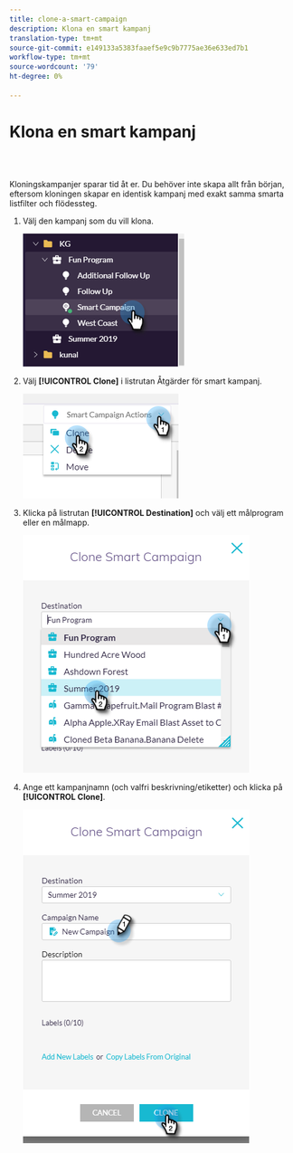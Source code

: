 ```yaml
---
title: clone-a-smart-campaign
description: Klona en smart kampanj
translation-type: tm+mt
source-git-commit: e149133a5383faaef5e9c9b7775ae36e633ed7b1
workflow-type: tm+mt
source-wordcount: '79'
ht-degree: 0%

---
```



# Klona en smart kampanj

<br> 

Kloningskampanjer sparar tid åt er. Du behöver inte skapa allt från början, eftersom kloningen skapar en identisk kampanj med exakt samma smarta listfilter och flödessteg.

1. Välj den kampanj som du vill klona.

   ![Bild ett](/help/sky/assets/smart-campaigns/clone-a-smart-campaign/clone-a-smart-campaign-1.png)

1. Välj **[!UICONTROL Clone]** i listrutan Åtgärder för smart kampanj.

   ![Bild två](/help/sky/assets/smart-campaigns/clone-a-smart-campaign/clone-a-smart-campaign-2.png)

1. Klicka på listrutan **[!UICONTROL Destination]** och välj ett målprogram eller en målmapp.

   ![Bild tre](/help/sky/assets/smart-campaigns/clone-a-smart-campaign/clone-a-smart-campaign-3.png)

1. Ange ett kampanjnamn (och valfri beskrivning/etiketter) och klicka på **[!UICONTROL Clone]**.

   ![Bild fyra](/help/sky/assets/smart-campaigns/clone-a-smart-campaign/clone-a-smart-campaign-4.png)
